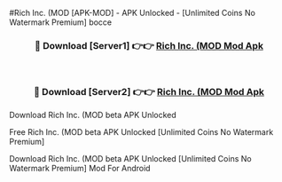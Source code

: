 #Rich Inc. (MOD [APK-MOD] - APK Unlocked - [Unlimited Coins No Watermark Premium] bocce



<div align="center">

<h3>🔴 Download [Server1] 👉👉 <a href="https://momento.my/?title=Rich_Inc._(MOD">Rich Inc. (MOD Mod Apk</a></h3><br>

<h3>🔴 Download [Server2] 👉👉 <a href="https://momento.my/?title=Rich_Inc._(MOD">Rich Inc. (MOD Mod Apk</a></h3>
</div>



Download Rich Inc. (MOD beta APK Unlocked

Free Rich Inc. (MOD beta APK Unlocked [Unlimited Coins No Watermark Premium]

Download Rich Inc. (MOD beta APK Unlocked [Unlimited Coins No Watermark Premium] Mod For Android
